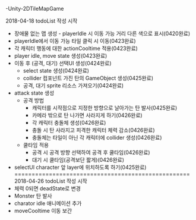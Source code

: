 -Unity-2DTileMapGame

2018-04-18 todoList 작성 시작
- 장애물 없는 맵 생성
​- playerIdle 시 이동 가능 거리 다른 색으로 표시(0420완료)
- playerIdle에서 이동 가능 타일 클릭 시 이동(0423완료)
- 각 캐릭터 행동에 대한 actionCooltime 적용(0423완료)
- player idle, move state 생성(0423완료)
- 이동 후 (공격, 대기) 선택UI 생성(0424완료)
  - select state 생성(0424완료)
  - collider 컴포넌트 가진 탄의 GameObject 생성(0425완료)
  - 공격, 대기 sprite 리소스 가져오기(0424완료)
- attack state 생성
  - 공격 방법
    - 캐릭터를 시작점으로 지정한 방향으로 날아가는 탄 발사(0425완료)
    - 카메라 밖으로 탄 나가면 사라지게 하기(0426완료)
    - 각 캐릭터 충돌체 생성(0426완료)
    - 충돌 시 탄 사라지고 피격한 캐릭터 체력 감소(0426완료)
    - 충돌체는 타일이 아닌 각 캐릭터에 collider 생성(0426완료)
  - 쿨타임 적용
    - 공격 시 공격 방향 선택하여 공격 후 쿨타임(0426완료)
    - 대기 시 쿨타임(공격보단 짧게)(0426완료)
- selectUI character 앞 layer에 위치하도록 하기(0425완료)
===================================================
2018-04-26 todoList 작성 시작
- 체력 0되면 deadState로 변경
- Monster 탄 발사
- charator idle 애니메이션 추가
- moveCooltime 이동 보간
